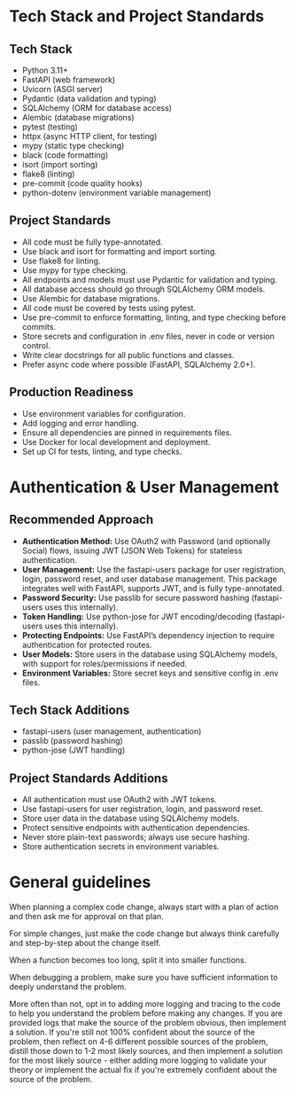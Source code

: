 # Tech Stack and Project Standards

## Tech Stack
- Python 3.11+
- FastAPI (web framework)
- Uvicorn (ASGI server)
- Pydantic (data validation and typing)
- SQLAlchemy (ORM for database access)
- Alembic (database migrations)
- pytest (testing)
- httpx (async HTTP client, for testing)
- mypy (static type checking)
- black (code formatting)
- isort (import sorting)
- flake8 (linting)
- pre-commit (code quality hooks)
- python-dotenv (environment variable management)

## Project Standards
- All code must be fully type-annotated.
- Use black and isort for formatting and import sorting.
- Use flake8 for linting.
- Use mypy for type checking.
- All endpoints and models must use Pydantic for validation and typing.
- All database access should go through SQLAlchemy ORM models.
- Use Alembic for database migrations.
- All code must be covered by tests using pytest.
- Use pre-commit to enforce formatting, linting, and type checking before commits.
- Store secrets and configuration in .env files, never in code or version control.
- Write clear docstrings for all public functions and classes.
- Prefer async code where possible (FastAPI, SQLAlchemy 2.0+).

## Production Readiness
- Use environment variables for configuration.
- Add logging and error handling.
- Ensure all dependencies are pinned in requirements files.
- Use Docker for local development and deployment.
- Set up CI for tests, linting, and type checks.

# Authentication & User Management

## Recommended Approach
- **Authentication Method:** Use OAuth2 with Password (and optionally Social) flows, issuing JWT (JSON Web Tokens) for stateless authentication.
- **User Management:** Use the fastapi-users package for user registration, login, password reset, and user database management. This package integrates well with FastAPI, supports JWT, and is fully type-annotated.
- **Password Security:** Use passlib for secure password hashing (fastapi-users uses this internally).
- **Token Handling:** Use python-jose for JWT encoding/decoding (fastapi-users uses this internally).
- **Protecting Endpoints:** Use FastAPI’s dependency injection to require authentication for protected routes.
- **User Models:** Store users in the database using SQLAlchemy models, with support for roles/permissions if needed.
- **Environment Variables:** Store secret keys and sensitive config in .env files.

## Tech Stack Additions
- fastapi-users (user management, authentication)
- passlib (password hashing)
- python-jose (JWT handling)

## Project Standards Additions
- All authentication must use OAuth2 with JWT tokens.
- Use fastapi-users for user registration, login, and password reset.
- Store user data in the database using SQLAlchemy models.
- Protect sensitive endpoints with authentication dependencies.
- Never store plain-text passwords; always use secure hashing.
- Store authentication secrets in environment variables.

# General guidelines

When planning a complex code change, always start with a plan of action and then ask me for approval on that plan.

For simple changes, just make the code change but always think carefully and step-by-step about the change itself.

When a function becomes too long, split it into smaller functions.

When debugging a problem, make sure you have sufficient information to deeply understand the problem.

More often than not, opt in to adding more logging and tracing to the code to help you understand the problem before making any changes. If you are provided logs that make the source of the problem obvious, then implement a solution. If you're still not 100% confident about the source of the problem, then reflect on 4-6 different possible sources of the problem, distill those down to 1-2 most likely sources, and then implement a solution for the most likely source - either adding more logging to validate your theory or implement the actual fix if you're extremely confident about the source of the problem.